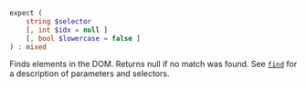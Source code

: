 ```php
expect (
    string $selector
    [, int $idx = null ]
    [, bool $lowercase = false ]
) : mixed
```

Finds elements in the DOM.
Returns null if no match was found.
See [`find`](find.md) for a description of parameters and selectors.